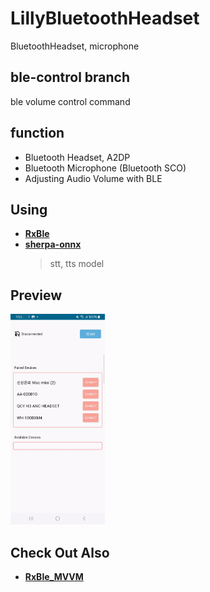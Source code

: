# LillyBluetoothHeadset
BluetoothHeadset, microphone

## **ble-control** branch
ble volume control command

## function
- Bluetooth Headset, A2DP
- Bluetooth Microphone (Bluetooth SCO)
- Adjusting Audio Volume with BLE

## **Using**
- [**RxBle**](https://github.com/Polidea/RxAndroidBle)
- [**sherpa-onnx**](https://github.com/k2-fsa/sherpa-onnx)
  > stt, tts model


## Preview
<img src = "https://github.com/DDANGEUN/LillyBluetoothHeadset/blob/ble-control/preview/BluetoothHeadset_STT.gif" width="30%">


## Check Out Also
- [**RxBle_MVVM**](https://github.com/DDANGEUN/RxBle_MVVM)  
